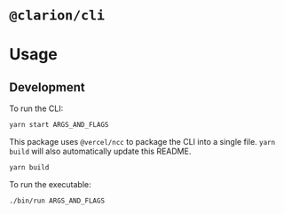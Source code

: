 # `@clarion/cli`

# Usage

<!-- usage -->

<!-- usagestop -->

<!-- commands -->
<!-- commandsstop -->

## Development

To run the CLI:

```bash
yarn start ARGS_AND_FLAGS
```

This package uses `@vercel/ncc` to package the CLI into a single file. `yarn build` will also automatically update this README.

```bash
yarn build
```

To run the executable:

```bash
./bin/run ARGS_AND_FLAGS
```
